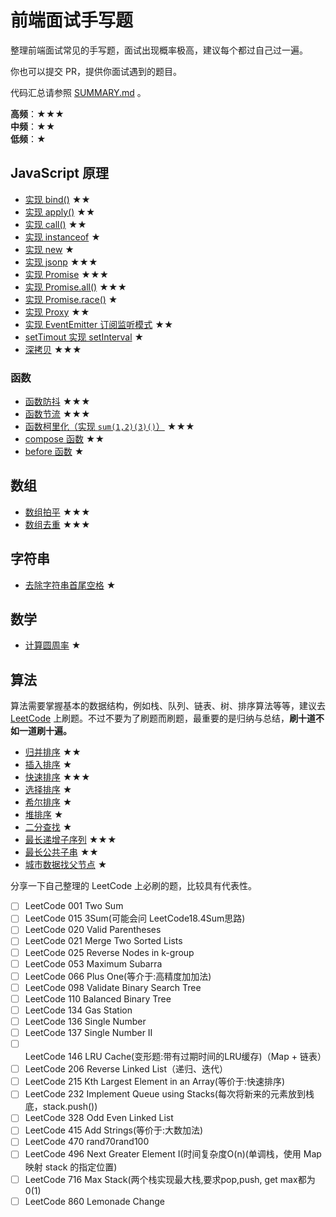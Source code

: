 # 前端面试手写题

整理前端面试常见的手写题，面试出现概率极高，建议每个都过自己过一遍。

你也可以提交 PR，提供你面试遇到的题目。

代码汇总请参照 [SUMMARY.md](./SUMMARY.md) 。

**高频**：★★★ </br>
**中频**：★★ </br>
**低频**：★ </br>

## JavaScript 原理

- [实现 bind()](./src/bind.js) ★★
- [实现 apply()](./src/apply.js) ★★
- [实现 call()](./src/call.js) ★★
- [实现 instanceof](./src/instanceof.js) ★
- [实现 new](./src/new.js) ★
- [实现 jsonp](./src/jsonp.js) ★★★
- [实现 Promise](./src/promise.js) ★★★
- [实现 Promise.all()](./src/promiseAll.js) ★★★
- [实现 Promise.race()](./src/promiseRace.js) ★
- [实现 Proxy](./src/proxy.js) ★★
- [实现 EventEmitter 订阅监听模式](./src/subscribe.js) ★★
- [setTimout 实现 setInterval](./src/interval.js) ★
- [深拷贝](./src/deepclone.js)  ★★★


### 函数

- [函数防抖](./src/debounce.js) ★★★
- [函数节流](./src/throttle.js) ★★★
- [函数柯里化（实现 `sum(1,2)(3)()`）](./src/curry.js) ★★★
- [compose 函数](./src/compose.js) ★★
- [before 函数](./src/before.js) ★


## 数组

- [数组拍平](./src/flatten.js) ★★★
- [数组去重](./src/unique.js) ★★★

## 字符串

- [去除字符串首尾空格](./src/trim.js) ★

## 数学

- [计算圆周率](./src/pi.js) ★

## 算法

算法需要掌握基本的数据结构，例如栈、队列、链表、树、排序算法等等，建议去 [LeetCode](https://leetcode-cn.com/) 上刷题。不过不要为了刷题而刷题，最重要的是归纳与总结，**刷十道不如一道刷十遍。**

- [归并排序](./src/mergeSort.js) ★★
- [插入排序](./src/insertionSort.js) ★
- [快速排序](./src/quickSort.js) ★★★
- [选择排序](./src/selectionSort.js) ★
- [希尔排序](./src/shellSort.js) ★
- [堆排序](./src/heapSort.js) ★
- [二分查找](./src/binarySearch.js) ★
- [最长递增子序列](./src/lis.js) ★★★
- [最长公共子串](./src/longestCommonPrefix.js) ★★
- [城市数据找父节点](./src/city.js) ★


分享一下自己整理的 LeetCode 上必刷的题，比较具有代表性。

- [ ] LeetCode 001 Two Sum
- [ ] LeetCode 015 3Sum(可能会问 LeetCode18.4Sum思路)
- [ ] LeetCode 020 Valid Parentheses
- [ ] LeetCode 021 Merge Two Sorted Lists
- [ ] LeetCode 025 Reverse Nodes in k-group
- [ ] LeetCode 053 Maximum Subarra
- [ ] LeetCode 066 Plus One(等介于:高精度加加法)
- [ ] LeetCode 098 Validate Binary Search Tree
- [ ] LeetCode 110 Balanced Binary Tree
- [ ] LeetCode 134 Gas Station
- [ ] LeetCode 136 Single Number
- [ ] LeetCode 137 Single Number II
- [ ] LeetCode 146 LRU Cache(变形题:带有过期时间的LRU缓存)（Map + 链表）
- [ ] LeetCode 206 Reverse Linked List（递归、迭代）
- [ ] LeetCode 215 Kth Largest Element in an Array(等价于:快速排序)
- [ ] LeetCode 232 Implement Queue using Stacks(每次将新来的元素放到栈底，stack.push())
- [ ] LeetCode 328 Odd Even Linked List
- [ ] LeetCode 415 Add Strings(等价于:大数加法)
- [ ] LeetCode 470 rand70rand100
- [ ] LeetCode 496 Next Greater Element I(时间复杂度O(n)(单调栈，使用 Map 映射 stack 的指定位置)
- [ ] LeetCode 716 Max Stack(两个栈实现最大栈,要求pop,push, get max都为0(1)
- [ ] LeetCode 860 Lemonade Change